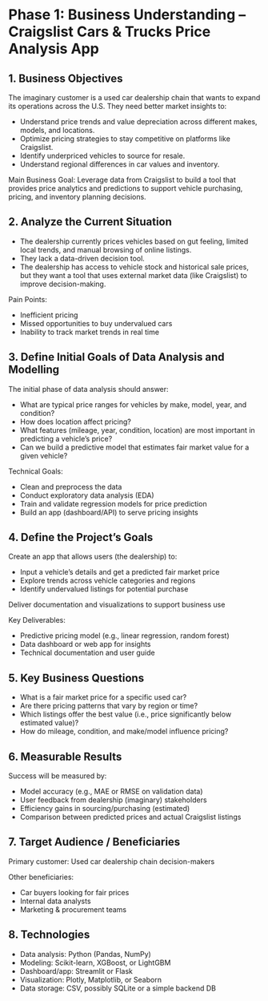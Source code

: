 # Phase 1: Business Understanding – Craigslist Cars & Trucks Price Analysis App

## 1. Business Objectives

The imaginary customer is a used car dealership chain that wants to expand its operations across the U.S. They need better market insights to:

- Understand price trends and value depreciation across different makes, models, and locations.
- Optimize pricing strategies to stay competitive on platforms like Craigslist.
- Identify underpriced vehicles to source for resale.
- Understand regional differences in car values and inventory.

Main Business Goal: Leverage data from Craigslist to build a tool that provides price analytics and predictions to support vehicle purchasing, pricing, and inventory planning decisions.

## 2. Analyze the Current Situation

- The dealership currently prices vehicles based on gut feeling, limited local trends, and manual browsing of online listings.
- They lack a data-driven decision tool.
- The dealership has access to vehicle stock and historical sale prices, but they want a tool that uses external market data (like Craigslist) to improve decision-making.

Pain Points:

- Inefficient pricing
- Missed opportunities to buy undervalued cars
- Inability to track market trends in real time

## 3. Define Initial Goals of Data Analysis and Modelling

The initial phase of data analysis should answer:

- What are typical price ranges for vehicles by make, model, year, and condition?
- How does location affect pricing?
- What features (mileage, year, condition, location) are most important in predicting a vehicle’s price?
- Can we build a predictive model that estimates fair market value for a given vehicle?

Technical Goals:

- Clean and preprocess the data
- Conduct exploratory data analysis (EDA)
- Train and validate regression models for price prediction
- Build an app (dashboard/API) to serve pricing insights

## 4. Define the Project’s Goals

Create an app that allows users (the dealership) to:

- Input a vehicle’s details and get a predicted fair market price
- Explore trends across vehicle categories and regions
- Identify undervalued listings for potential purchase

Deliver documentation and visualizations to support business use

Key Deliverables:

- Predictive pricing model (e.g., linear regression, random forest)
- Data dashboard or web app for insights
- Technical documentation and user guide

## 5. Key Business Questions

- What is a fair market price for a specific used car?
- Are there pricing patterns that vary by region or time?
- Which listings offer the best value (i.e., price significantly below estimated value)?
- How do mileage, condition, and make/model influence pricing?

## 6. Measurable Results

Success will be measured by:

- Model accuracy (e.g., MAE or RMSE on validation data) 
- User feedback from dealership (imaginary) stakeholders
- Efficiency gains in sourcing/purchasing (estimated)
- Comparison between predicted prices and actual Craigslist listings

## 7. Target Audience / Beneficiaries

Primary customer: Used car dealership chain decision-makers

Other beneficiaries:

- Car buyers looking for fair prices
- Internal data analysts
- Marketing & procurement teams

## 8. Technologies

- Data analysis: Python (Pandas, NumPy)
- Modeling: Scikit-learn, XGBoost, or LightGBM
- Dashboard/app: Streamlit or Flask
- Visualization: Plotly, Matplotlib, or Seaborn
- Data storage: CSV, possibly SQLite or a simple backend DB

